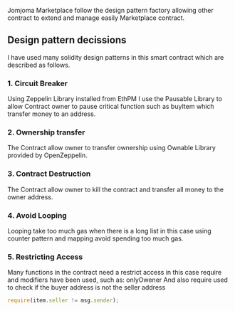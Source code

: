 Jomjoma Marketplace follow the design pattern factory allowing other contract to extend and manage easily Marketplace contract.

## Design pattern decissions

I have used many solidity design patterns in this smart contract which are described as follows.

### 1.  Circuit Breaker

Using Zeppelin Library installed from EthPM I use the Pausable Library to allow Contract owner to pause critical function such as buyItem which transfer money to an address.

### 2. Ownership transfer

The Contract allow owner to transfer ownership using Ownable Library provided by OpenZeppelin.  

### 3. Contract Destruction 

The Contract allow owner to kill the contract and transfer all money to the owner address.  

### 4. Avoid Looping 

Looping take too much gas when there is a long list in this case using counter pattern and mapping avoid spending too much gas.

### 5. Restricting Access
Many functions in the contract need a restrict access in this case require and modifiers have been used, such as: onlyOwener
And also require used to check if the buyer address is not the seller address
 ```javascript
require(item.seller != msg.sender);
```


